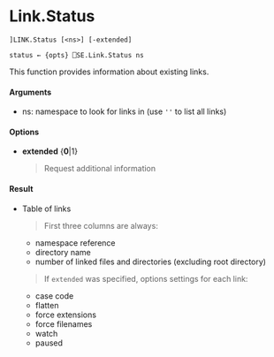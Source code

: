 # Link.Status

    ]LINK.Status [<ns>] [-extended]
    
    status ← {opts} ⎕SE.Link.Status ns 

This function provides information about existing links.

#### Arguments

- ns: namespace to look for links in (use `''` to list all links)

#### Options

- **extended** {**0**|1}
   
   > Request additional information

#### Result

- Table of links
   > First three columns are always:
   - namespace reference
   - directory name
   - number of linked files and directories (excluding root directory)
   > If `extended` was specified, options settings for each link:
   - case code
   - flatten
   - force extensions
   - force filenames
   - watch
   - paused
